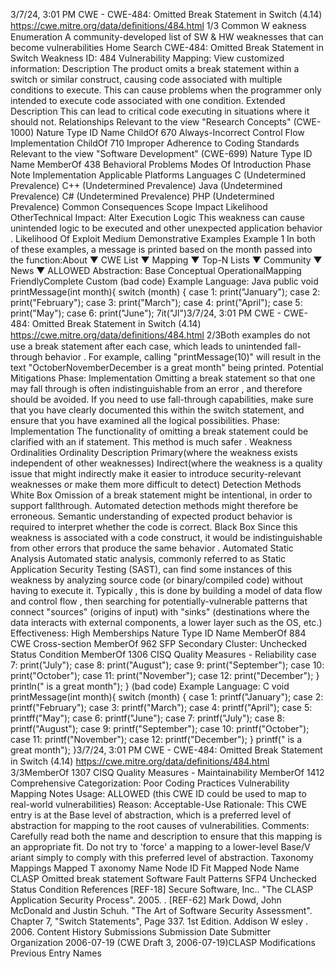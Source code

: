 3/7/24, 3:01 PM CWE - CWE-484: Omitted Break Statement in Switch (4.14)
https://cwe.mitre.org/data/deﬁnitions/484.html 1/3
Common W eakness Enumeration
A community-developed list of SW & HW weaknesses that can become
vulnerabilities
Home Search
CWE-484: Omitted Break Statement in Switch
Weakness ID: 484
Vulnerability Mapping: 
View customized information:
 Description
The product omits a break statement within a switch or similar construct, causing code associated with multiple conditions to execute.
This can cause problems when the programmer only intended to execute code associated with one condition.
 Extended Description
This can lead to critical code executing in situations where it should not.
 Relationships
 Relevant to the view "Research Concepts" (CWE-1000)
Nature Type ID Name
ChildOf 670 Always-Incorrect Control Flow Implementation
ChildOf 710 Improper Adherence to Coding Standards
 Relevant to the view "Software Development" (CWE-699)
Nature Type ID Name
MemberOf 438 Behavioral Problems
 Modes Of Introduction
Phase Note
Implementation
 Applicable Platforms
Languages
C (Undetermined Prevalence)
C++ (Undetermined Prevalence)
Java (Undetermined Prevalence)
C# (Undetermined Prevalence)
PHP (Undetermined Prevalence)
 Common Consequences
Scope Impact Likelihood
OtherTechnical Impact: Alter Execution Logic
This weakness can cause unintended logic to be executed and other unexpected application behavior .
 Likelihood Of Exploit
Medium
 Demonstrative Examples
Example 1
In both of these examples, a message is printed based on the month passed into the function:About ▼ CWE List ▼ Mapping ▼ Top-N Lists ▼ Community ▼ News ▼
ALLOWED
Abstraction: Base
Conceptual OperationalMapping
FriendlyComplete Custom
(bad code) Example Language: Java 
public void printMessage(int month){
switch (month) {
case 1: print("January");
case 2: print("February");
case 3: print("March");
case 4: print("April");
case 5: print("May");
case 6: print("June");
 7it("Jl")3/7/24, 3:01 PM CWE - CWE-484: Omitted Break Statement in Switch (4.14)
https://cwe.mitre.org/data/deﬁnitions/484.html 2/3Both examples do not use a break statement after each case, which leads to unintended fall-through behavior . For example, calling
"printMessage(10)" will result in the text "OctoberNovemberDecember is a great month" being printed.
 Potential Mitigations
Phase: Implementation
Omitting a break statement so that one may fall through is often indistinguishable from an error , and therefore should be
avoided. If you need to use fall-through capabilities, make sure that you have clearly documented this within the switch
statement, and ensure that you have examined all the logical possibilities.
Phase: Implementation
The functionality of omitting a break statement could be clarified with an if statement. This method is much safer .
 Weakness Ordinalities
Ordinality Description
Primary(where the weakness exists independent of other weaknesses)
Indirect(where the weakness is a quality issue that might indirectly make it easier to introduce security-relevant weaknesses or make
them more difficult to detect)
 Detection Methods
White Box
Omission of a break statement might be intentional, in order to support fallthrough. Automated detection methods might
therefore be erroneous. Semantic understanding of expected product behavior is required to interpret whether the code is
correct.
Black Box
Since this weakness is associated with a code construct, it would be indistinguishable from other errors that produce the same
behavior .
Automated Static Analysis
Automated static analysis, commonly referred to as Static Application Security Testing (SAST), can find some instances of this
weakness by analyzing source code (or binary/compiled code) without having to execute it. Typically , this is done by building a
model of data flow and control flow , then searching for potentially-vulnerable patterns that connect "sources" (origins of input)
with "sinks" (destinations where the data interacts with external components, a lower layer such as the OS, etc.)
Effectiveness: High
 Memberships
Nature Type ID Name
MemberOf 884 CWE Cross-section
MemberOf 962 SFP Secondary Cluster: Unchecked Status Condition
MemberOf 1306 CISQ Quality Measures - Reliability
case 7: print("July");
case 8: print("August");
case 9: print("September");
case 10: print("October");
case 11: print("November");
case 12: print("December");
}
println(" is a great month");
}
(bad code) Example Language: C 
void printMessage(int month){
switch (month) {
case 1: printf("January");
case 2: printf("February");
case 3: printf("March");
case 4: printf("April");
case 5: printff("May");
case 6: printf("June");
case 7: printf("July");
case 8: printf("August");
case 9: printf("September");
case 10: printf("October");
case 11: printf("November");
case 12: printf("December");
}
printf(" is a great month");
}3/7/24, 3:01 PM CWE - CWE-484: Omitted Break Statement in Switch (4.14)
https://cwe.mitre.org/data/deﬁnitions/484.html 3/3MemberOf 1307 CISQ Quality Measures - Maintainability
MemberOf 1412 Comprehensive Categorization: Poor Coding Practices
 Vulnerability Mapping Notes
Usage: ALLOWED (this CWE ID could be used to map to real-world vulnerabilities)
Reason: Acceptable-Use
Rationale:
This CWE entry is at the Base level of abstraction, which is a preferred level of abstraction for mapping to the root causes of
vulnerabilities.
Comments:
Carefully read both the name and description to ensure that this mapping is an appropriate fit. Do not try to 'force' a mapping to a
lower-level Base/V ariant simply to comply with this preferred level of abstraction.
 Taxonomy Mappings
Mapped T axonomy Name Node ID Fit Mapped Node Name
CLASP Omitted break statement
Software Fault Patterns SFP4 Unchecked Status Condition
 References
[REF-18] Secure Software, Inc.. "The CLASP Application Security Process". 2005.
.
[REF-62] Mark Dowd, John McDonald and Justin Schuh. "The Art of Software Security Assessment". Chapter 7, "Switch
Statements", Page 337. 1st Edition. Addison W esley . 2006.
 Content History
 Submissions
Submission Date Submitter Organization
2006-07-19
(CWE Draft 3, 2006-07-19)CLASP
 Modifications
 Previous Entry Names
